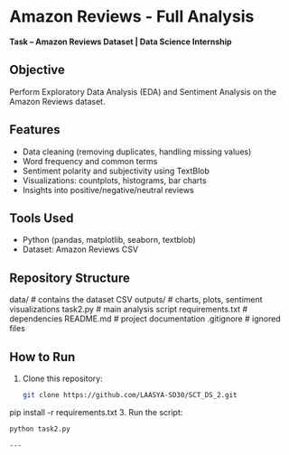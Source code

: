 # Amazon Reviews - Full Analysis  

**Task – Amazon Reviews Dataset | Data Science Internship**

## Objective
Perform Exploratory Data Analysis (EDA) and Sentiment Analysis on the Amazon Reviews dataset.

## Features
- Data cleaning (removing duplicates, handling missing values)
- Word frequency and common terms
- Sentiment polarity and subjectivity using TextBlob
- Visualizations: countplots, histograms, bar charts
- Insights into positive/negative/neutral reviews

## Tools Used
- Python (pandas, matplotlib, seaborn, textblob)
- Dataset: Amazon Reviews CSV

## Repository Structure

data/ # contains the dataset CSV
outputs/ # charts, plots, sentiment visualizations
task2.py # main analysis script
requirements.txt # dependencies
README.md # project documentation
.gitignore # ignored files
## How to Run
1. Clone this repository:
   ```bash
   git clone https://github.com/LAASYA-SD30/SCT_DS_2.git
pip install -r requirements.txt
3. Run the script:
   ```bash
   python task2.py

---

